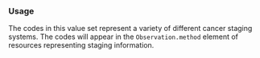 ### Usage

The codes in this value set represent a variety of different cancer staging systems. The codes will appear in the `Observation.method` element of resources representing staging information.